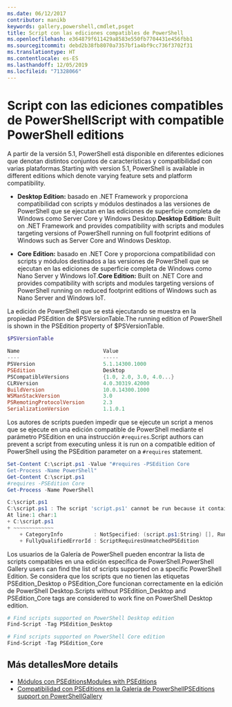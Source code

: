 ```yaml
---
ms.date: 06/12/2017
contributor: manikb
keywords: gallery,powershell,cmdlet,psget
title: Script con las ediciones compatibles de PowerShell
ms.openlocfilehash: e364879f611429a8583e550fb7704431e456fbb1
ms.sourcegitcommit: debd2b38fb8070a7357bf1a4bf9cc736f3702f31
ms.translationtype: HT
ms.contentlocale: es-ES
ms.lasthandoff: 12/05/2019
ms.locfileid: "71328066"
---
```

# <a name="script-with-compatible-powershell-editions"></a><span data-ttu-id="e7ac4-103">Script con las ediciones compatibles de PowerShell</span><span class="sxs-lookup"><span data-stu-id="e7ac4-103">Script with compatible PowerShell editions</span></span>

<span data-ttu-id="e7ac4-104">A partir de la versión 5.1, PowerShell está disponible en diferentes ediciones que denotan distintos conjuntos de características y compatibilidad con varias plataformas.</span><span class="sxs-lookup"><span data-stu-id="e7ac4-104">Starting with version 5.1, PowerShell is available in different editions which denote varying feature sets and platform compatibility.</span></span>

- <span data-ttu-id="e7ac4-105">**Desktop Edition:** basado en .NET Framework y proporciona compatibilidad con scripts y módulos destinados a las versiones de PowerShell que se ejecutan en las ediciones de superficie completa de Windows como Server Core y Windows Desktop.</span><span class="sxs-lookup"><span data-stu-id="e7ac4-105">**Desktop Edition:** Built on .NET Framework and provides compatibility with scripts and modules targeting versions of PowerShell running on full footprint editions of Windows such as Server Core and Windows Desktop.</span></span>

- <span data-ttu-id="e7ac4-106">**Core Edition:** basado en .NET Core y proporciona compatibilidad con scripts y módulos destinados a las versiones de PowerShell que se ejecutan en las ediciones de superficie completa de Windows como Nano Server y Windows IoT.</span><span class="sxs-lookup"><span data-stu-id="e7ac4-106">**Core Edition:** Built on .NET Core and provides compatibility with scripts and modules targeting versions of PowerShell running on reduced footprint editions of Windows such as Nano Server and Windows IoT.</span></span>

<span data-ttu-id="e7ac4-107">La edición de PowerShell que se está ejecutando se muestra en la propiedad PSEdition de $PSVersionTable.</span><span class="sxs-lookup"><span data-stu-id="e7ac4-107">The running edition of PowerShell is shown in the PSEdition property of $PSVersionTable.</span></span>

```powershell
$PSVersionTable

Name                           Value
----                           -----
PSVersion                      5.1.14300.1000
PSEdition                      Desktop
PSCompatibleVersions           {1.0, 2.0, 3.0, 4.0...}
CLRVersion                     4.0.30319.42000
BuildVersion                   10.0.14300.1000
WSManStackVersion              3.0
PSRemotingProtocolVersion      2.3
SerializationVersion           1.1.0.1
```

<span data-ttu-id="e7ac4-108">Los autores de scripts pueden impedir que se ejecute un script a menos que se ejecute en una edición compatible de PowerShell mediante el parámetro PSEdition en una instrucción `#requires`.</span><span class="sxs-lookup"><span data-stu-id="e7ac4-108">Script authors can prevent a script from executing unless it is run on a compatible edition of PowerShell using the PSEdition parameter on a `#requires` statement.</span></span>

```powershell
Set-Content C:\script.ps1 -Value "#requires -PSEdition Core
Get-Process -Name PowerShell"
Get-Content C:\script.ps1
#requires -PSEdition Core
Get-Process -Name PowerShell

C:\script.ps1
C:\script.ps1 : The script 'script.ps1' cannot be run because it contained a "#requires" statement for PowerShell editions 'Core'. The edition of PowerShell that is required by the script does not match the currently running PowerShell Desktop edition.
At line:1 char:1
+ C:\script.ps1
+ ~~~~~~~~~~~~~
    + CategoryInfo          : NotSpecified: (script.ps1:String) [], RuntimeException
    + FullyQualifiedErrorId : ScriptRequiresUnmatchedPSEdition
```

<span data-ttu-id="e7ac4-109">Los usuarios de la Galería de PowerShell pueden encontrar la lista de scripts compatibles en una edición específica de PowerShell.</span><span class="sxs-lookup"><span data-stu-id="e7ac4-109">PowerShell Gallery users can find the list of scripts supported on a specific PowerShell Edition.</span></span>
<span data-ttu-id="e7ac4-110">Se considera que los scripts que no tienen las etiquetas PSEdition_Desktop o PSEdition_Core funcionan correctamente en la edición de PowerShell Desktop.</span><span class="sxs-lookup"><span data-stu-id="e7ac4-110">Scripts without PSEdition_Desktop and PSEdition_Core tags are considered to work fine on PowerShell Desktop edition.</span></span>

```powershell
# Find scripts supported on PowerShell Desktop edition
Find-Script -Tag PSEdition_Desktop

# Find scripts supported on PowerShell Core edition
Find-Script -Tag PSEdition_Core
```

## <a name="more-details"></a><span data-ttu-id="e7ac4-111">Más detalles</span><span class="sxs-lookup"><span data-stu-id="e7ac4-111">More details</span></span>

- [<span data-ttu-id="e7ac4-112">Módulos con PSEditions</span><span class="sxs-lookup"><span data-stu-id="e7ac4-112">Modules with PSEditions</span></span>](module-psedition-support.md)
- [<span data-ttu-id="e7ac4-113">Compatibilidad con PSEditions en la Galería de PowerShell</span><span class="sxs-lookup"><span data-stu-id="e7ac4-113">PSEditions support on PowerShellGallery</span></span>](../how-to/finding-packages/searching-by-compatibility.md)
